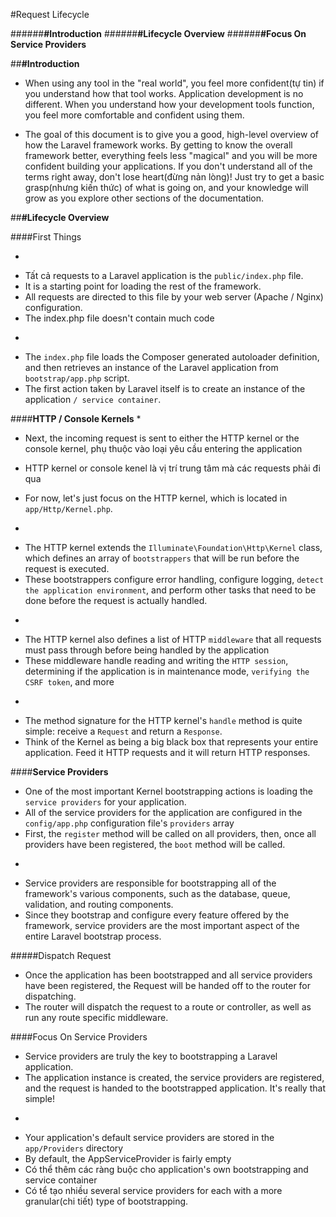#Request Lifecycle

######**#Introduction**
######**#Lifecycle Overview**
######**#Focus On Service Providers**

##**#Introduction**

- When using any tool in the "real world", you feel more confident(tự tin) if you understand how that tool works. Application development is no different. When you understand how your development tools function, you feel more comfortable and confident using them.

- The goal of this document is to give you a good, high-level overview of how the Laravel framework works. By getting to know the overall framework better, everything feels less "magical" and you will be more confident building your applications. If you don't understand all of the terms right away, don't lose heart(đừng nản lòng)! Just try to get a basic grasp(nhưng kiến thức) of what is going on, and your knowledge will grow as you explore other sections of the documentation.

##**#Lifecycle Overview**

####First Things

*
- Tất cả requests to a Laravel application is the `public/index.php` file.
- It is a starting point for loading the rest of the framework.
- All requests are directed to this file by your web server (Apache / Nginx) configuration.
- The index.php file doesn't contain much code

*
- The `index.php` file loads the Composer generated autoloader definition, and then retrieves an instance of the Laravel application from `bootstrap/app.php` script. 
- The first action taken by Laravel itself is to create an instance of the application `/ service container`.

####**HTTP / Console Kernels**
*
- Next, the incoming request is sent to either the HTTP kernel or the console kernel, phụ thuộc vào loại yêu cầu entering the application

- HTTP kernel or console kenel là vị trí trung tâm mà các requests phải đi qua
- For now, let's just focus on the HTTP kernel, which is located in `app/Http/Kernel.php`.

*
- The HTTP kernel extends the `Illuminate\Foundation\Http\Kernel` class, which defines an array of `bootstrappers` that will be run before the request is executed.
- These bootstrappers configure error handling, configure logging, `detect the application environment`, and perform other tasks that need to be done before the request is actually handled.

*
- The HTTP kernel also defines a list of HTTP `middleware` that all requests must pass through before being handled by the application
- These middleware handle reading and writing the `HTTP session`, determining if the application is in maintenance mode, `verifying the CSRF token`, and more
*

- The method signature for the HTTP kernel's `handle` method is quite simple: receive a `Request` and return a `Response`.
- Think of the Kernel as being a big black box that represents your entire application. Feed it HTTP requests and it will return HTTP responses.

####**Service Providers**
- One of the most important Kernel bootstrapping actions is loading the `service providers` for your application.
- All of the service providers for the application are configured in the `config/app.php` configuration file's `providers` array
- First, the `register` method will be called on all providers, then, once all providers have been registered, the `boot` method will be called.

*

- Service providers are responsible for bootstrapping all of the framework's various components, such as the database, queue, validation, and routing components.
- Since they bootstrap and configure every feature offered by the framework, service providers are the most important aspect of the entire Laravel bootstrap process.

#####Dispatch Request
- Once the application has been bootstrapped and all service providers have been registered, the Request will be handed off to the router for dispatching.
- The router will dispatch the request to a route or controller, as well as run any route specific middleware.


####Focus On Service Providers
- Service providers are truly the key to bootstrapping a Laravel application.
- The application instance is created, the service providers are registered, and the request is handed to the bootstrapped application. It's really that simple!

*
- Your application's default service providers are stored in the `app/Providers` directory 
- By default, the AppServiceProvider is fairly empty
- Có thể thêm các ràng buộc cho application's own bootstrapping and service container
- Có tể tạo nhiều several service providers for each with a more granular(chi tiết) type of bootstrapping.



